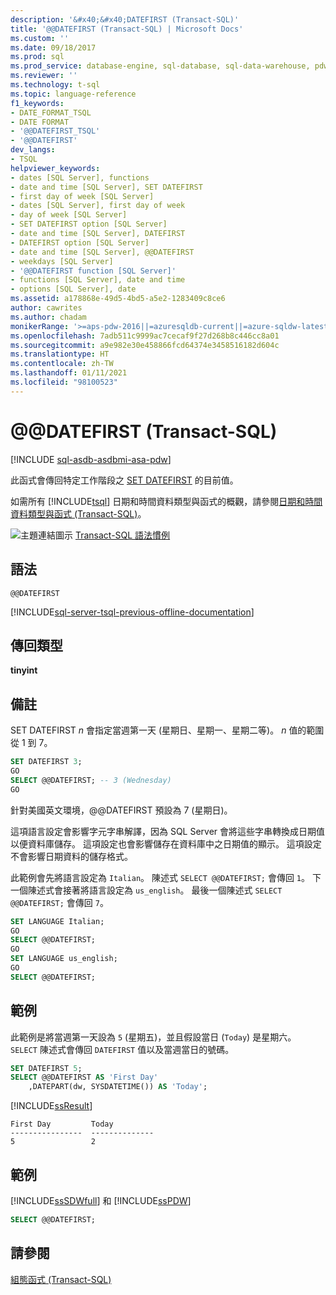 ```yaml
---
description: '&#x40;&#x40;DATEFIRST (Transact-SQL)'
title: '@@DATEFIRST (Transact-SQL) | Microsoft Docs'
ms.custom: ''
ms.date: 09/18/2017
ms.prod: sql
ms.prod_service: database-engine, sql-database, sql-data-warehouse, pdw
ms.reviewer: ''
ms.technology: t-sql
ms.topic: language-reference
f1_keywords:
- DATE_FORMAT_TSQL
- DATE FORMAT
- '@@DATEFIRST_TSQL'
- '@@DATEFIRST'
dev_langs:
- TSQL
helpviewer_keywords:
- dates [SQL Server], functions
- date and time [SQL Server], SET DATEFIRST
- first day of week [SQL Server]
- dates [SQL Server], first day of week
- day of week [SQL Server]
- SET DATEFIRST option [SQL Server]
- date and time [SQL Server], DATEFIRST
- DATEFIRST option [SQL Server]
- date and time [SQL Server], @@DATEFIRST
- weekdays [SQL Server]
- '@@DATEFIRST function [SQL Server]'
- functions [SQL Server], date and time
- options [SQL Server], date
ms.assetid: a178868e-49d5-4bd5-a5e2-1283409c8ce6
author: cawrites
ms.author: chadam
monikerRange: '>=aps-pdw-2016||=azuresqldb-current||=azure-sqldw-latest||>=sql-server-2016||>=sql-server-linux-2017||=azuresqldb-mi-current'
ms.openlocfilehash: 7adb511c9999ac7cecaf9f27d268b8c446cc8a01
ms.sourcegitcommit: a9e982e30e458866fcd64374e3458516182d604c
ms.translationtype: HT
ms.contentlocale: zh-TW
ms.lasthandoff: 01/11/2021
ms.locfileid: "98100523"
---
```

# <a name="x40x40datefirst-transact-sql"></a>&#x40;&#x40;DATEFIRST (Transact-SQL)
[!INCLUDE [sql-asdb-asdbmi-asa-pdw](../../includes/applies-to-version/sql-asdb-asdbmi-asa-pdw.md)]

此函式會傳回特定工作階段之 [SET DATEFIRST](../../t-sql/statements/set-datefirst-transact-sql.md) 的目前值。
  
如需所有 [!INCLUDE[tsql](../../includes/tsql-md.md)] 日期和時間資料類型與函式的概觀，請參閱[日期和時間資料類型與函式 &#40;Transact-SQL&#41;](../../t-sql/functions/date-and-time-data-types-and-functions-transact-sql.md)。
  
![主題連結圖示](../../database-engine/configure-windows/media/topic-link.gif "主題連結圖示") [Transact-SQL 語法慣例](../../t-sql/language-elements/transact-sql-syntax-conventions-transact-sql.md)
  
## <a name="syntax"></a>語法  
  
```syntaxsql
@@DATEFIRST  
```  

[!INCLUDE[sql-server-tsql-previous-offline-documentation](../../includes/sql-server-tsql-previous-offline-documentation.md)]

## <a name="return-type"></a>傳回類型  
**tinyint**
  
## <a name="remarks"></a>備註  
SET DATEFIRST *n* 會指定當週第一天 (星期日、星期一、星期二等)。 *n* 值的範圍從 1 到 7。

```sql
SET DATEFIRST 3;
GO  
SELECT @@DATEFIRST; -- 3 (Wednesday)
GO
```  

針對美國英文環境，@@DATEFIRST 預設為 7 (星期日)。
  
這項語言設定會影響字元字串解譯，因為 SQL Server 會將這些字串轉換成日期值以便資料庫儲存。 這項設定也會影響儲存在資料庫中之日期值的顯示。 這項設定不會影響日期資料的儲存格式。

此範例會先將語言設定為 `Italian`。 陳述式 `SELECT @@DATEFIRST;` 會傳回 `1`。 下一個陳述式會接著將語言設定為 `us_english`。 最後一個陳述式 `SELECT @@DATEFIRST;` 會傳回 `7`。
  
```sql
SET LANGUAGE Italian;  
GO  
SELECT @@DATEFIRST;  
GO  
SET LANGUAGE us_english;  
GO  
SELECT @@DATEFIRST;  
```  
  
## <a name="examples"></a>範例  
此範例是將當週第一天設為 `5` (星期五)，並且假設當日 (`Today`) 是星期六。 `SELECT` 陳述式會傳回 `DATEFIRST` 值以及當週當日的號碼。
  
```sql
SET DATEFIRST 5;  
SELECT @@DATEFIRST AS 'First Day'  
    ,DATEPART(dw, SYSDATETIME()) AS 'Today';  
```  
  
[!INCLUDE[ssResult](../../includes/ssresult-md.md)]
  
```
First Day         Today  
----------------  --------------  
5                 2  
```  
  
## <a name="example"></a>範例
 [!INCLUDE[ssSDWfull](../../includes/sssdwfull-md.md)] 和 [!INCLUDE[ssPDW](../../includes/sspdw-md.md)]  
  
```sql
SELECT @@DATEFIRST;  
```  
  
## <a name="see-also"></a>請參閱
[組態函式 &#40;Transact-SQL&#41;](../../t-sql/functions/configuration-functions-transact-sql.md)
  
  

